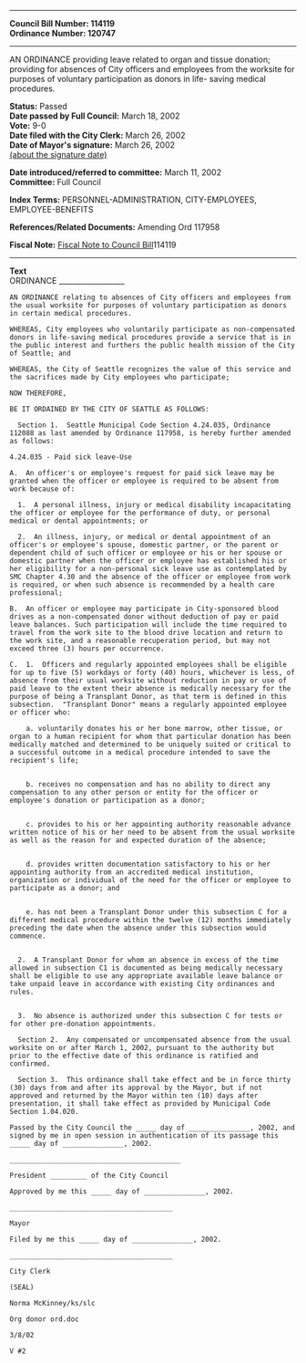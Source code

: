 * * * * *  
  
**Council Bill Number: [](#h0)[](#h2)114119**   
**Ordinance Number: 120747**  
  
* * * * *  
  
AN ORDINANCE providing leave related to organ and tissue donation; providing for absences of City officers and employees from the worksite for purposes of voluntary participation as donors in life- saving medical procedures.  
  
**Status:** Passed   
**Date passed by Full Council:** March 18, 2002   
**Vote:** 9-0   
**Date filed with the City Clerk:** March 26, 2002   
**Date of Mayor's signature:** March 26, 2002   
[(about the signature date)](/~public/approvaldate.htm)   
  
  
**Date introduced/referred to committee:** March 11, 2002   
**Committee:** Full Council   
  
**Index Terms:** PERSONNEL-ADMINISTRATION, CITY-EMPLOYEES, EMPLOYEE-BENEFITS  
  
**References/Related Documents:** Amending Ord 117958  
  
**Fiscal Note:** [Fiscal Note to Council Bill](http://clerk.seattle.gov/~public/fnote/114119.htm)[](#h1)[](#h3)114119  
  
* * * * *  
  
**Text**  
    ORDINANCE __________________  
  
    AN ORDINANCE relating to absences of City officers and employees from  
    the usual worksite for purposes of voluntary participation as donors  
    in certain medical procedures.  
  
    WHEREAS, City employees who voluntarily participate as non-compensated  
    donors in life-saving medical procedures provide a service that is in  
    the public interest and furthers the public health mission of the City  
    of Seattle; and  
  
    WHEREAS, the City of Seattle recognizes the value of this service and  
    the sacrifices made by City employees who participate;  
  
    NOW THEREFORE,  
  
    BE IT ORDAINED BY THE CITY OF SEATTLE AS FOLLOWS:  
  
      Section 1.  Seattle Municipal Code Section 4.24.035, Ordinance  
    112088 as last amended by Ordinance 117958, is hereby further amended  
    as follows:  
  
    4.24.035 - Paid sick leave-Use  
  
    A.  An officer's or employee's request for paid sick leave may be  
    granted when the officer or employee is required to be absent from  
    work because of:  
  
      1.  A personal illness, injury or medical disability incapacitating  
    the officer or employee for the performance of duty, or personal  
    medical or dental appointments; or  
  
      2.  An illness, injury, or medical or dental appointment of an  
    officer's or employee's spouse, domestic partner, or the parent or  
    dependent child of such officer or employee or his or her spouse or  
    domestic partner when the officer or employee has established his or  
    her eligibility for a non-personal sick leave use as contemplated by  
    SMC Chapter 4.30 and the absence of the officer or employee from work  
    is required, or when such absence is recommended by a health care  
    professional;  
  
    B.  An officer or employee may participate in City-sponsored blood  
    drives as a non-compensated donor without deduction of pay or paid  
    leave balances. Such participation will include the time required to  
    travel from the work site to the blood drive location and return to  
    the work site, and a reasonable recuperation period, but may not  
    exceed three (3) hours per occurrence.  
  
    C.  1.  Officers and regularly appointed employees shall be eligible  
    for up to five (5) workdays or forty (40) hours, whichever is less, of  
    absence from their usual worksite without reduction in pay or use of  
    paid leave to the extent their absence is medically necessary for the  
    purpose of being a Transplant Donor, as that term is defined in this  
    subsection.  "Transplant Donor" means a regularly appointed employee  
    or officer who:  
  
        a. voluntarily donates his or her bone marrow, other tissue, or  
    organ to a human recipient for whom that particular donation has been  
    medically matched and determined to be uniquely suited or critical to  
    a successful outcome in a medical procedure intended to save the  
    recipient's life;  
  
  
        b. receives no compensation and has no ability to direct any  
    compensation to any other person or entity for the officer or  
    employee's donation or participation as a donor;  
  
  
        c. provides to his or her appointing authority reasonable advance  
    written notice of his or her need to be absent from the usual worksite  
    as well as the reason for and expected duration of the absence;  
  
  
        d. provides written documentation satisfactory to his or her  
    appointing authority from an accredited medical institution,  
    organization or individual of the need for the officer or employee to  
    participate as a donor; and  
  
  
        e. has not been a Transplant Donor under this subsection C for a  
    different medical procedure within the twelve (12) months immediately  
    preceding the date when the absence under this subsection would  
    commence.  
  
  
      2.  A Transplant Donor for whom an absence in excess of the time  
    allowed in subsection C1 is documented as being medically necessary  
    shall be eligible to use any appropriate available leave balance or  
    take unpaid leave in accordance with existing City ordinances and  
    rules.  
  
  
      3.  No absence is authorized under this subsection C for tests or  
    for other pre-donation appointments.  
  
      Section 2.  Any compensated or uncompensated absence from the usual  
    worksite on or after March 1, 2002, pursuant to the authority but  
    prior to the effective date of this ordinance is ratified and  
    confirmed.  
  
      Section 3.  This ordinance shall take effect and be in force thirty  
    (30) days from and after its approval by the Mayor, but if not  
    approved and returned by the Mayor within ten (10) days after  
    presentation, it shall take effect as provided by Municipal Code  
    Section 1.04.020.  
  
    Passed by the City Council the _____ day of _______________, 2002, and  
    signed by me in open session in authentication of its passage this  
    _____ day of _______________, 2002.  
  
    __________________________________________  
  
    President _________ of the City Council  
  
    Approved by me this _____ day of _______________, 2002.  
  
    ________________________________________  
  
    Mayor  
  
    Filed by me this _____ day of _______________, 2002.  
  
    ________________________________________  
  
    City Clerk  
  
    (SEAL)  
  
    Norma McKinney/ks/slc  
  
    Org donor ord.doc  
  
    3/8/02  
  
    V #2  
